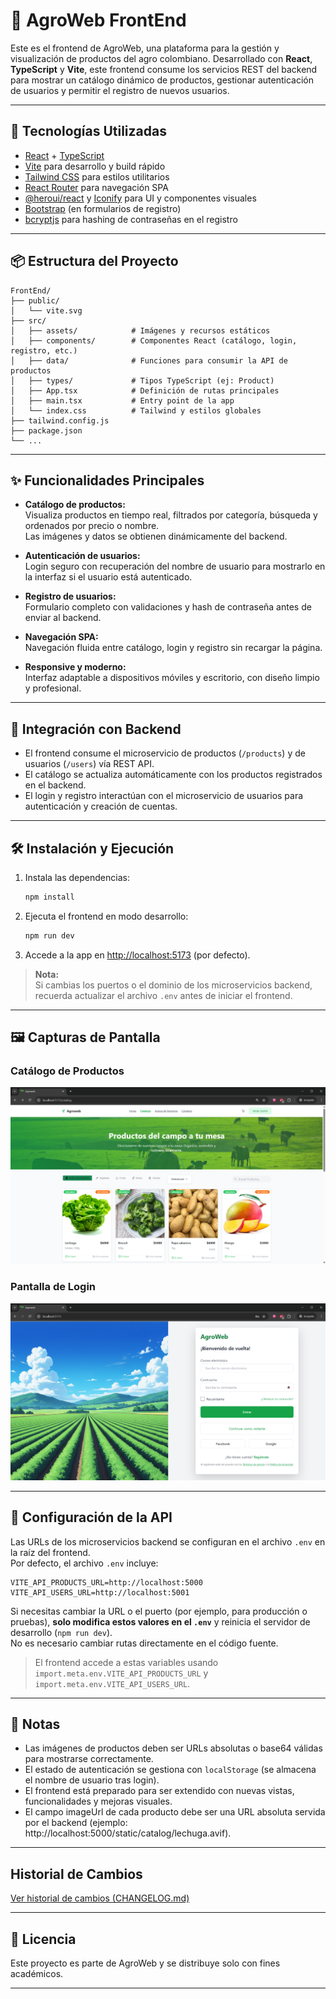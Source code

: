 # 🌱 AgroWeb FrontEnd

Este es el frontend de AgroWeb, una plataforma para la gestión y visualización de productos del agro colombiano. Desarrollado con **React**, **TypeScript** y **Vite**, este frontend consume los servicios REST del backend para mostrar un catálogo dinámico de productos, gestionar autenticación de usuarios y permitir el registro de nuevos usuarios.

---

## 🚀 Tecnologías Utilizadas

- [React](https://react.dev/) + [TypeScript](https://www.typescriptlang.org/)
- [Vite](https://vitejs.dev/) para desarrollo y build rápido
- [Tailwind CSS](https://tailwindcss.com/) para estilos utilitarios
- [React Router](https://reactrouter.com/) para navegación SPA
- [@heroui/react](https://heroui.dev/) y [Iconify](https://iconify.design/) para UI y componentes visuales
- [Bootstrap](https://getbootstrap.com/) (en formularios de registro)
- [bcryptjs](https://github.com/dcodeIO/bcrypt.js) para hashing de contraseñas en el registro

---

## 📦 Estructura del Proyecto

```
FrontEnd/
├── public/
│   └── vite.svg
├── src/
│   ├── assets/            # Imágenes y recursos estáticos
│   ├── components/        # Componentes React (catálogo, login, registro, etc.)
│   ├── data/              # Funciones para consumir la API de productos
│   ├── types/             # Tipos TypeScript (ej: Product)
│   ├── App.tsx            # Definición de rutas principales
│   ├── main.tsx           # Entry point de la app
│   └── index.css          # Tailwind y estilos globales
├── tailwind.config.js
├── package.json
└── ...
```

---

## ✨ Funcionalidades Principales

- **Catálogo de productos:**  
  Visualiza productos en tiempo real, filtrados por categoría, búsqueda y ordenados por precio o nombre.  
  Las imágenes y datos se obtienen dinámicamente del backend.

- **Autenticación de usuarios:**  
  Login seguro con recuperación del nombre de usuario para mostrarlo en la interfaz si el usuario está autenticado.

- **Registro de usuarios:**  
  Formulario completo con validaciones y hash de contraseña antes de enviar al backend.

- **Navegación SPA:**  
  Navegación fluida entre catálogo, login y registro sin recargar la página.

- **Responsive y moderno:**  
  Interfaz adaptable a dispositivos móviles y escritorio, con diseño limpio y profesional.

---

## 🔗 Integración con Backend

- El frontend consume el microservicio de productos (`/products`) y de usuarios (`/users`) vía REST API.
- El catálogo se actualiza automáticamente con los productos registrados en el backend.
- El login y registro interactúan con el microservicio de usuarios para autenticación y creación de cuentas.

---

## 🛠️ Instalación y Ejecución

1. Instala las dependencias:
   ```bash
   npm install
   ```
2. Ejecuta el frontend en modo desarrollo:
   ```bash
   npm run dev
   ```
3. Accede a la app en [http://localhost:5173](http://localhost:5173) (por defecto).

> **Nota:**  
> Si cambias los puertos o el dominio de los microservicios backend, recuerda actualizar el archivo `.env` antes de iniciar el frontend.

---

## 🖼️ Capturas de Pantalla

### Catálogo de Productos
![Catálogo](./readmeimages/Catalog.png)

### Pantalla de Login
![Login](./readmeimages/Login.png)

---

## 🔧 Configuración de la API

Las URLs de los microservicios backend se configuran en el archivo `.env` en la raíz del frontend.  
Por defecto, el archivo `.env` incluye:

```env
VITE_API_PRODUCTS_URL=http://localhost:5000 VITE_API_USERS_URL=http://localhost:5001
```


Si necesitas cambiar la URL o el puerto (por ejemplo, para producción o pruebas), **solo modifica estos valores en el `.env`** y reinicia el servidor de desarrollo (`npm run dev`).  
No es necesario cambiar rutas directamente en el código fuente.

> El frontend accede a estas variables usando `import.meta.env.VITE_API_PRODUCTS_URL` y `import.meta.env.VITE_API_USERS_URL`.

---

## 📝 Notas

- Las imágenes de productos deben ser URLs absolutas o base64 válidas para mostrarse correctamente.
- El estado de autenticación se gestiona con `localStorage` (se almacena el nombre de usuario tras login).
- El frontend está preparado para ser extendido con nuevas vistas, funcionalidades y mejoras visuales.
- El campo imageUrl de cada producto debe ser una URL absoluta servida por el backend (ejemplo: http://localhost:5000/static/catalog/lechuga.avif).

---

## Historial de Cambios

[Ver historial de cambios (CHANGELOG.md)](CHANGELOG.md)

---

## 📄 Licencia

Este proyecto es parte de AgroWeb y se distribuye solo con fines académicos.

---